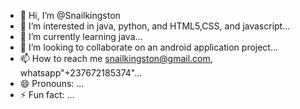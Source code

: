 - 👋 Hi, I’m @Snailkingston
- 👀 I’m interested in java, python, and HTML5,CSS, and javascript...
- 🌱 I’m currently learning  java...
- 💞️ I’m looking to collaborate on an android application project...
- 📫 How to reach me snailkingston@gmail.com, whatsapp"+237672185374"...
- 😄 Pronouns: ...
- ⚡ Fun fact: ...

<!---
Snailkingston/Snailkingston is a ✨ special ✨ repository because its `README.md` (this file) appears on your GitHub profile.
You can click the Preview link to take a look at your changes.
--->
